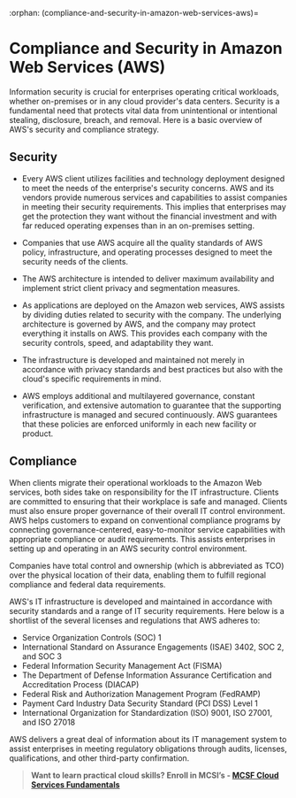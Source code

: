 :orphan:
(compliance-and-security-in-amazon-web-services-aws)=
# Compliance and Security in Amazon Web Services (AWS)
 

Information security is crucial for enterprises operating critical workloads, whether on-premises or in any cloud provider's data centers. Security is a fundamental need that protects vital data from unintentional or intentional stealing, disclosure, breach, and removal. Here is a basic overview of AWS's security and compliance strategy.

## Security

- Every AWS client utilizes facilities and technology deployment designed to meet the needs of the enterprise's security concerns. AWS and its vendors provide numerous services and capabilities to assist companies in meeting their security requirements. This implies that enterprises may get the protection they want without the financial investment and with far reduced operating expenses than in an on-premises setting.

- Companies that use AWS acquire all the quality standards of AWS policy, infrastructure, and operating processes designed to meet the security needs of the clients.

- The AWS architecture is intended to deliver maximum availability and implement strict client privacy and segmentation measures.

- As applications are deployed on the Amazon web services, AWS assists by dividing duties related to security with the company. The underlying architecture is governed by AWS, and the company may protect everything it installs on AWS. This provides each company with the security controls, speed, and adaptability they want.

- The infrastructure is developed and maintained not merely in accordance with privacy standards and best practices but also with the cloud's specific requirements in mind.

- AWS employs additional and multilayered governance, constant verification, and extensive automation to guarantee that the supporting infrastructure is managed and secured continuously. AWS guarantees that these policies are enforced uniformly in each new facility or product.

## Compliance

When clients migrate their operational workloads to the Amazon Web services, both sides take on responsibility for the IT infrastructure. Clients are committed to ensuring that their workplace is safe and managed. Clients must also ensure proper governance of their overall IT control environment. AWS helps customers to expand on conventional compliance programs by connecting governance-centered, easy-to-monitor service capabilities with appropriate compliance or audit requirements. This assists enterprises in setting up and operating in an AWS security control environment.

Companies have total control and ownership (which is abbreviated as TCO) over the physical location of their data, enabling them to fulfill regional compliance and federal data requirements.

AWS's IT infrastructure is developed and maintained in accordance with security standards and a range of IT security requirements. Here below is a shortlist of the several licenses and regulations that AWS adheres to:

- Service Organization Controls (SOC) 1
- International Standard on Assurance Engagements (ISAE) 3402, SOC 2, and SOC 3
- Federal Information Security Management Act (FISMA)
- The Department of Defense Information Assurance Certification and Accreditation Process (DIACAP)
- Federal Risk and Authorization Management Program (FedRAMP)
- Payment Card Industry Data Security Standard (PCI DSS) Level 1
- International Organization for Standardization (ISO) 9001, ISO 27001, and ISO 27018

AWS delivers a great deal of information about its IT management system to assist enterprises in meeting regulatory obligations through audits, licenses, qualifications, and other third-party confirmation.

> **Want to learn practical cloud skills? Enroll in MCSI’s - [MCSF Cloud Services Fundamentals ](https://www.mosse-institute.com/certifications/mcsf-cloud-services-fundamentals.html)**